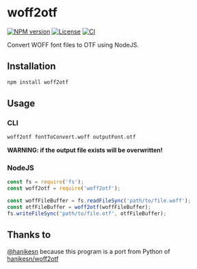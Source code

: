 # woff2otf

[![NPM version][npm-version-image]][npm-link]
[![License][license-image]][license-link]
[![CI][ci-image]][ci-link]

Convert WOFF font files to OTF using NodeJS.

## Installation

```bash
npm install woff2otf
```

## Usage

### CLI

```bash
woff2otf fontToConvert.woff outputFont.otf
```

**WARNING: if the output file exists will be overwritten!**

### NodeJS

```javascript
const fs = require('fs');
const woff2otf = require('woff2otf');

const woffFileBuffer = fs.readFileSync('path/to/file.woff');
const otfFileBuffer = woff2otf(woffFileBuffer);
fs.writeFileSync('path/to/file.otf', otfFileBuffer);
```

## Thanks to

[@hanikesn](https://github.com/hanikesn) because this program is a port from Python of [hanikesn/woff2otf](https://github.com/hanikesn/woff2otf)

[npm-link]: https://www.npmjs.com/package/woff2otf
[npm-version-image]: https://img.shields.io/npm/v/woff2otf
[license-image]: https://img.shields.io/npm/l/woff2otf?color=brightgreen
[license-link]: https://github.com/mondeja/woff2otf/blob/master/LICENSE
[ci-image]: https://img.shields.io/github/workflow/status/mondeja/woff2otf/CI
[ci-link]: https://github.com/mondeja/woff2otf/actions?query=workflow%3ACI
